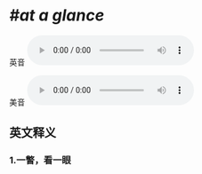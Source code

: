 # ***\#at a glance*** 
英音
<audio src="./media/at a glance1_AAC.aac" controls="controls"></audio>

美音
<audio src="./media/at a glance2_AAC.aac" controls="controls"></audio>



  

英文释义
---
### 1.**一瞥，看一眼**  


